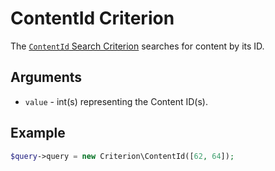 # ContentId Criterion

The [`ContentId` Search Criterion](https://github.com/ezsystems/ezpublish-kernel/blob/v8.0.0-beta3/eZ/Publish/API/Repository/Values/Content/Query/Criterion/ContentId.php)
searches for content by its ID.

## Arguments

- `value` - int(s) representing the Content ID(s).

## Example

``` php
$query->query = new Criterion\ContentId([62, 64]);
```
